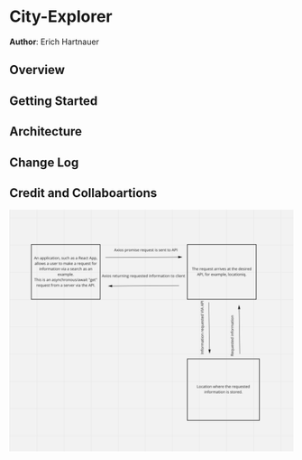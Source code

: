 # City-Explorer

**Author**: Erich Hartnauer

## Overview

## Getting Started

## Architecture

## Change Log

## Credit and Collaboartions

![Flow](cityexplorer.png)
